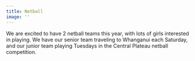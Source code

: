 ```yaml
---
title: Netball
image: ''
---
```

We are excited to have 2 netball teams this year, with lots of girls interested in playing.
We have our senior team traveling to Whanganui each Saturday, and our junior team playing Tuesdays in the Central Plateau netball competition.

